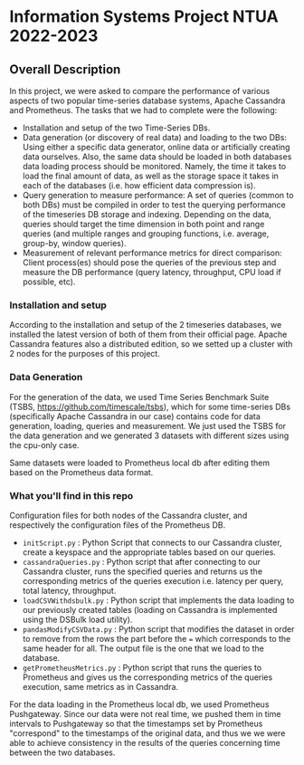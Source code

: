 # Information Systems Project NTUA 2022-2023

## Overall Description

In this project, we were asked to compare the performance of various aspects of two popular time-series database systems, Apache Cassandra and Prometheus. 
The tasks that we had to complete were the following:

- Installation and setup of the two Time-Series DBs.
- Data generation (or discovery of real data) and loading to the two DBs: Using either a specific data generator, online data or artificially creating data ourselves. Also, the same data should be loaded in both databases data loading process should be monitored. Namely, the time it takes to load the final amount of data, as well as the storage space it takes in each of the databases (i.e. how efficient data compression is).
- Query generation to measure performance: A set of queries (common to both DBs) must be compiled in order to test the querying performance of the timeseries DB storage and indexing. Depending on the data, queries should target the time dimension in both point and range queries (and multiple ranges and grouping functions, i.e. average, group-by, window queries).
- Measurement of relevant performance metrics for direct comparison: Client process(es) should pose the queries of the previous step and measure the DB performance (query latency, throughput, CPU load if possible, etc).

### Installation and setup

According to the installation and setup of the 2 timeseries databases, we installed the latest version of both of them from their official page. Apache Cassandra features also a distributed edition, so we setted up a cluster with 2 nodes for the purposes of this project.  

### Data Generation

For the generation of the data, we used Time Series Benchmark Suite (TSBS, https://github.com/timescale/tsbs), which for some time-series DBs (specifically Apache Cassandra in our case) contains code for data generation, loading, queries and measurement. We just used the TSBS for the data generation and we generated 3 datasets with different sizes using the cpu-only case. 

Same datasets were loaded to Prometheus local db after editing them based on the Prometheus data format. 

### What you'll find in this repo

Configuration files for both nodes of the Cassandra cluster, and respectively the configuration files of the Prometheus DB.
- `initScript.py` : Python Script that connects to our Cassandra cluster, create a keyspace and the appropriate tables based on our queries.
- `cassandraQueries.py` : Python script that after connecting to our Cassandra cluster, runs the specified queries and returns us the corresponding metrics of the queries execution i.e. latency per query, total latency, throughput. 
- `loadCSVWithdsbulk.py` : Python script that implements the data loading to our previously created tables (loading on Cassandra is implemented using the DSBulk load utility).
- `pandasModifyCSVData.py` : Python script that modifies the dataset in order to remove from the rows the part before the `=` which corresponds to the same header for all. The output file is the one that we load to the database.
- `getPrometheusMetrics.py` : Python script that runs the queries to Prometheus and gives us the corresponding metrics of the queries execution, same metrics as in Cassandra.
  
For the data loading in the Prometheus local db, we used Prometheus Pushgateway. Since our data were not real time, we pushed them in time intervals to Pushgateway so that the timestamps set by Prometheus "correspond" to the timestamps of the original data, and thus we we were able to achieve consistency in the results of the queries concerning time between the two databases.
